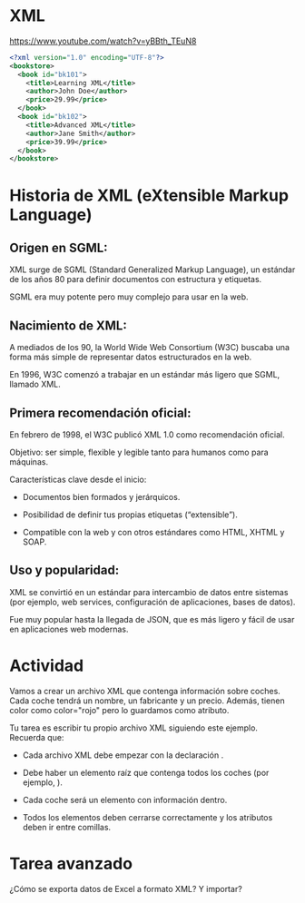 # XML

https://www.youtube.com/watch?v=yBBth_TEuN8

```xml
<?xml version="1.0" encoding="UTF-8"?>
<bookstore>
  <book id="bk101">
    <title>Learning XML</title>
    <author>John Doe</author>
    <price>29.99</price>
  </book>
  <book id="bk102">
    <title>Advanced XML</title>
    <author>Jane Smith</author>
    <price>39.99</price>
  </book>
</bookstore>
```


# Historia de XML (eXtensible Markup Language)

## Origen en SGML:

XML surge de SGML (Standard Generalized Markup Language), un estándar de los años 80 para definir documentos con estructura y etiquetas.

SGML era muy potente pero muy complejo para usar en la web.

## Nacimiento de XML:

A mediados de los 90, la World Wide Web Consortium (W3C) buscaba una forma más simple de representar datos estructurados en la web.

En 1996, W3C comenzó a trabajar en un estándar más ligero que SGML, llamado XML.

## Primera recomendación oficial:

En febrero de 1998, el W3C publicó XML 1.0 como recomendación oficial.

Objetivo: ser simple, flexible y legible tanto para humanos como para máquinas.

Características clave desde el inicio:

- Documentos bien formados y jerárquicos.

- Posibilidad de definir tus propias etiquetas (“extensible”).

- Compatible con la web y con otros estándares como HTML, XHTML y SOAP.

## Uso y popularidad:

XML se convirtió en un estándar para intercambio de datos entre sistemas (por ejemplo, web services, configuración de aplicaciones, bases de datos).

Fue muy popular hasta la llegada de JSON, que es más ligero y fácil de usar en aplicaciones web modernas.

# Actividad

Vamos a crear un archivo XML que contenga información sobre coches. Cada coche tendrá un nombre, un fabricante y un precio. Además, tienen color como color="rojo" pero lo guardamos como atributo.

Tu tarea es escribir tu propio archivo XML siguiendo este ejemplo. Recuerda que:

- Cada archivo XML debe empezar con la declaración <?xml version="1.0" encoding="UTF-8"?>.

- Debe haber un elemento raíz que contenga todos los coches (por ejemplo, <coches>).

- Cada coche será un elemento <coche> con información dentro.

- Todos los elementos deben cerrarse correctamente y los atributos deben ir entre comillas.

# Tarea avanzado
¿Cómo se exporta datos de Excel a formato XML? Y importar?